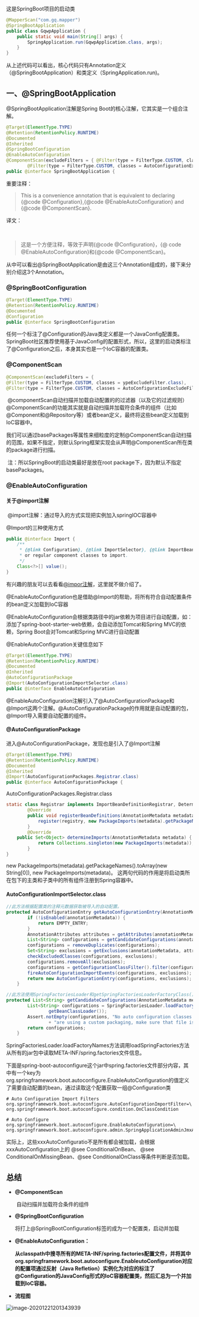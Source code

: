 这是SpringBoot项目的启动类

```java
@MapperScan("com.gq.mapper")
@SpringBootApplication
public class GqwpApplication {
    public static void main(String[] args) {
        SpringApplication.run(GqwpApplication.class, args);
    }
}
```

​		从上述代码可以看出，核心代码只有Annotation定义（@SpringBootApplication）和类定义（SpringApplication.run)。

## 一、@SpringBootApplication

@SpringBootApplication注解是Spring Boot的核心注解，它其实是一个组合注解。

```java
@Target(ElementType.TYPE)
@Retention(RetentionPolicy.RUNTIME)
@Documented
@Inherited
@SpringBootConfiguration
@EnableAutoConfiguration
@ComponentScan(excludeFilters = { @Filter(type = FilterType.CUSTOM, classes = TypeExcludeFilter.class),
		@Filter(type = FilterType.CUSTOM, classes = AutoConfigurationExcludeFilter.class) })
public @interface SpringBootApplication {

```

重要注释：

> This is a convenience
> annotation that is equivalent to declaring {@code @Configuration},{@code @EnableAutoConfiguration} and {@code @ComponentScan}.

译文：

​	

> 这是一个方便注释，等效于声明{@code @Configuration}，{@ code @EnableAutoConfiguration}和{@code @ComponentScan}。

从中可以看出@SpringBootApplication是由这三个Annotation组成的，接下来分别介绍这3个Annotation。

### @SpringBootConfiguration

```java
@Target(ElementType.TYPE)
@Retention(RetentionPolicy.RUNTIME)
@Documented
@Configuration
public @interface SpringBootConfiguration 
```

​		任何一个标注了@Configuration的Java类定义都是一个JavaConfig配置类。SpringBoot社区推荐使用基于JavaConfig的配置形式，所以，这里的启动类标注了@Configuration之后，本身其实也是一个IoC容器的配置类。

### @ComponentScan

```java
@ComponentScan(excludeFilters = {
@Filter(type = FilterType.CUSTOM, classes = ypeExcludeFilter.class),
@Filter(type = FilterType.CUSTOM, classes = AutoConfigurationExcludeFilter.class) })
```

​		@componentScan自动扫描并加载自动配置的的过滤器（以及它的过滤规则）		@ComponentScan的功能其实就是自动扫描并加载符合条件的组件（比如@Component和@Repository等）或者bean定义，最终将这些bean定义加载到IoC容器中。

​		我们可以通过basePackages等属性来细粒度的定制@ComponentScan自动扫描的范围，如果不指定，则默认Spring框架实现会从声明@ComponentScan所在类的package进行扫描。

​		注：所以SpringBoot的启动类最好是放在root package下，因为默认不指定basePackages。

### @EnableAutoConfiguration

#### **关于@import注解**

​		@import注解：通过导入的方式实现把实例加入springIOC容器中

@Import的三种使用方式

```java
public @interface Import {
    /**
     * {@link Configuration}, {@link ImportSelector}, {@link ImportBeanDefinitionRegistrar}
     * or regular component classes to import.
     */
    Class<?>[] value();
}
```

有兴趣的朋友可以去看看[@impor注解](https://www.cnblogs.com/iiiiiher/p/12781618.html)，这里就不做介绍了。

​		@EnableAutoConfiguration也是借助@Import的帮助，将所有符合自动配置条件的bean定义加载到IoC容器

​		@EnableAutoConfiguration会根据类路径中的jar依赖为项目进行自动配置，如：添加了spring-boot-starter-web依赖，会自动添加Tomcat和Spring MVC的依赖，Spring Boot会对Tomcat和Spring MVC进行自动配置

@EnableAutoConfiguration关键信息如下

```java
@Target(ElementType.TYPE)
@Retention(RetentionPolicy.RUNTIME)
@Documented
@Inherited
@AutoConfigurationPackage
@Import(AutoConfigurationImportSelector.class)
public @interface EnableAutoConfiguration 
```

​		@EnableAutoConfiguration注解引入了@AutoConfigurationPackage和@Import这两个注解。@AutoConfigurationPackage的作用就是自动配置的包，@Import导入需要自动配置的组件。

#### @AutoConfigurationPackage

进入@AutoConfigurationPackage，发现也是引入了@Import注解

```java
@Target(ElementType.TYPE)
@Retention(RetentionPolicy.RUNTIME)
@Documented
@Inherited
@Import(AutoConfigurationPackages.Registrar.class)
public @interface AutoConfigurationPackage {
```

AutoConfigurationPackages.Registrar.class

```java
static class Registrar implements ImportBeanDefinitionRegistrar, DeterminableImports {
		@Override
		public void registerBeanDefinitions(AnnotationMetadata metadata,BeanDefinitionRegistry registry) {
			register(registry, new PackageImports(metadata).getPackageNames().toArray(new String[0]));
		}
		@Override
	public Set<Object> determineImports(AnnotationMetadata metadata) {
			return Collections.singleton(new PackageImports(metadata));
		}
}
```

 new PackageImports(metadata).getPackageNames().toArray(new String[0]),
new PackageImports(metadata)。
这两句代码的作用是将启动类所在包下的主类和子类中的所有组件注册到Spring容器中。

#### AutoConfigurationImportSelector.class

```java
//此方法根据配置类的注释元数据获取被导入的自动配置。
protected AutoConfigurationEntry getAutoConfigurationEntry(AnnotationMetadata annotationMetadata) {
		if (!isEnabled(annotationMetadata)) {
			return EMPTY_ENTRY;
		}
		AnnotationAttributes attributes = getAttributes(annotationMetadata);
		List<String> configurations = getCandidateConfigurations(annotationMetadata, attributes);
		configurations = removeDuplicates(configurations);
		Set<String> exclusions = getExclusions(annotationMetadata, attributes);
		checkExcludedClasses(configurations, exclusions);
		configurations.removeAll(exclusions);
		configurations = getConfigurationClassFilter().filter(configurations);
		fireAutoConfigurationImportEvents(configurations, exclusions);
		return new AutoConfigurationEntry(configurations, exclusions);
	}
```

```java
//此方法使用SpringFactoriesLoader和getSpringFactoriesLoaderFactoryClass()加载候选的自动配置
protected List<String> getCandidateConfigurations(AnnotationMetadata metadata, AnnotationAttributes attributes) {
		List<String> configurations = SpringFactoriesLoader.loadFactoryNames(getSpringFactoriesLoaderFactoryClass(),
				getBeanClassLoader());
		Assert.notEmpty(configurations, "No auto configuration classes found in META-INF/spring.factories. If you "
				+ "are using a custom packaging, make sure that file is correct.");
		return configurations;
	}
```

​		SpringFactoriesLoader.loadFactoryNames方法调用loadSpringFactories方法从所有的jar包中读取META-INF/spring.factories文件信息。

​	下面是spring-boot-autoconfigure这个jar中spring.factories文件部分内容，其中有一个key为org.springframework.boot.autoconfigure.EnableAutoConfiguration的值定义了需要自动配置的bean，通过读取这个配置获取一组@Configuration类

```xml-dtd
# Auto Configuration Import Filters
org.springframework.boot.autoconfigure.AutoConfigurationImportFilter=\
org.springframework.boot.autoconfigure.condition.OnClassCondition

# Auto Configure
org.springframework.boot.autoconfigure.EnableAutoConfiguration=\
org.springframework.boot.autoconfigure.admin.SpringApplicationAdminJmxAutoConfiguration,\
```

​		实际上，这些xxxAutoConfiguratio不是所有都会被加载，会根据xxxAutoConfiguration上的 @see ConditionalOnBean、 @see ConditionalOnMissingBean、@see ConditionalOnClass等条件判断是否加载。

## 总结

- **@ComponentScan**

  ​		自动扫描并加载符合条件的组件

- **@SpringBootConfiguration**

  ​		将打上@SpringBootConfiguration标签的成为一个配置类，启动并加载

- **@EnableAutoConfiguration：**

  ​		**从classpath中搜寻所有的META-INF/spring.factories配置文件，并将其中org.springframework.boot.autoconfigure.EnableutoConfiguration对应的配置项通过反射（Java Refletion）实例化为对应的标注了@Configuration的JavaConfig形式的IoC容器配置类，然后汇总为一个并加载到IoC容器。**

- **流程图**

<img src="/Users/beifeng/Library/Application Support/typora-user-images/image-20201221201343939.png" alt="image-20201221201343939" style="zoom:100%;" />



​	